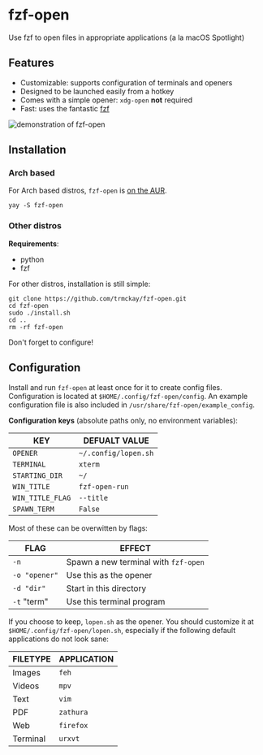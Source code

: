 # fzf-open
Use fzf to open files in appropriate applications (a la macOS Spotlight)

## Features ##
- Customizable: supports configuration of terminals and openers
- Designed to be launched easily from a hotkey
- Comes with a simple opener: `xdg-open` **not** required
- Fast: uses the fantastic [fzf](https://github.com/junegunn/fzf)

![demonstration of fzf-open](extra/demo.gif)

## Installation ##

### Arch based ###

For Arch based distros, `fzf-open` is [on the AUR](https://aur.archlinux.org/packages/fzf-open/).

```
yay -S fzf-open
```

### Other distros ###

**Requirements**:
- python
- fzf

For other distros, installation is still simple:

```
git clone https://github.com/trmckay/fzf-open.git
cd fzf-open
sudo ./install.sh
cd ..
rm -rf fzf-open
```
Don't forget to configure!

## Configuration ##

Install and run `fzf-open` at least once for it to create config files.
Configuration is located at `$HOME/.config/fzf-open/config`.
An example configuration file is also included in `/usr/share/fzf-open/example_config`.

**Configuration keys** (absolute paths only, no environment variables):

| KEY | DEFUALT VALUE |
| --- | --- |
| `OPENER` | `~/.config/lopen.sh` |
| `TERMINAL` | `xterm` |
| `STARTING_DIR` | `~/` |
| `WIN_TITLE` | `fzf-open-run` |
| `WIN_TITLE_FLAG` | `--title` |
| `SPAWN_TERM` | `False` |

Most of these can be overwitten by flags:

| FLAG | EFFECT |
| --- | --- |
| `-n` | Spawn a new terminal with `fzf-open` |
| `-o "opener"` | Use this as the opener |
| `-d "dir"` | Start in this directory |
| `-t` "term" | Use this terminal program |

If you choose to keep, `lopen.sh` as the opener. You should customize it at `$HOME/.config/fzf-open/lopen.sh`, especially if the following
default applications do not look sane:

| FILETYPE | APPLICATION |
| --- | --- |
| Images | `feh` |
| Videos | `mpv` |
| Text | `vim` |
| PDF | `zathura` |
| Web | `firefox` |
| Terminal | `urxvt` |
